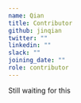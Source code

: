 ```yaml
---
name: Qian
title: Contributor
github: jinqian
twitter: ""
linkedin: ""
slack: ""
joining_date: ""
role: contributor
---
```


Still waiting for this
